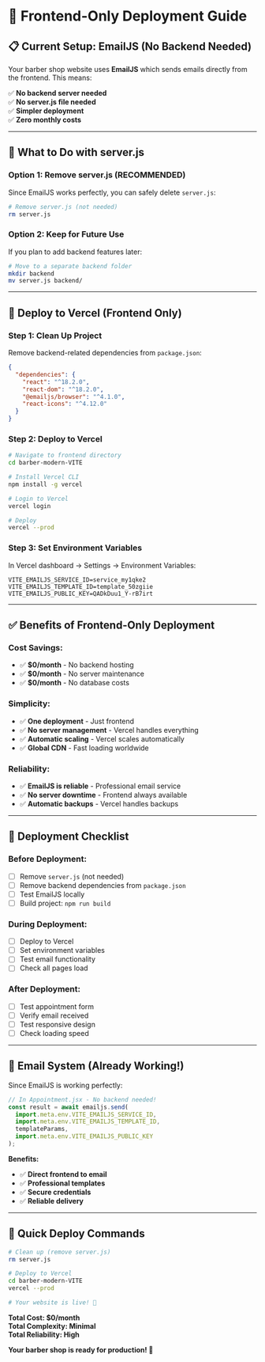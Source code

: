# 🚀 Frontend-Only Deployment Guide

## **📋 Current Setup: EmailJS (No Backend Needed)**

Your barber shop website uses **EmailJS** which sends emails directly from the frontend. This means:

✅ **No backend server needed**  
✅ **No server.js file needed**  
✅ **Simpler deployment**  
✅ **Zero monthly costs**

---

## **🎯 What to Do with server.js**

### **Option 1: Remove server.js (RECOMMENDED)**

Since EmailJS works perfectly, you can safely delete `server.js`:

```bash
# Remove server.js (not needed)
rm server.js
```

### **Option 2: Keep for Future Use**

If you plan to add backend features later:

```bash
# Move to a separate backend folder
mkdir backend
mv server.js backend/
```

---

## **🚀 Deploy to Vercel (Frontend Only)**

### **Step 1: Clean Up Project**

Remove backend-related dependencies from `package.json`:

```json
{
  "dependencies": {
    "react": "^18.2.0",
    "react-dom": "^18.2.0",
    "@emailjs/browser": "^4.1.0",
    "react-icons": "^4.12.0"
  }
}
```

### **Step 2: Deploy to Vercel**

```bash
# Navigate to frontend directory
cd barber-modern-VITE

# Install Vercel CLI
npm install -g vercel

# Login to Vercel
vercel login

# Deploy
vercel --prod
```

### **Step 3: Set Environment Variables**

In Vercel dashboard → Settings → Environment Variables:

```
VITE_EMAILJS_SERVICE_ID=service_my1qke2
VITE_EMAILJS_TEMPLATE_ID=template_50zgiie
VITE_EMAILJS_PUBLIC_KEY=QADkDuu1_Y-rB7irt
```

---

## **✅ Benefits of Frontend-Only Deployment**

### **Cost Savings:**

- ✅ **$0/month** - No backend hosting
- ✅ **$0/month** - No server maintenance
- ✅ **$0/month** - No database costs

### **Simplicity:**

- ✅ **One deployment** - Just frontend
- ✅ **No server management** - Vercel handles everything
- ✅ **Automatic scaling** - Vercel scales automatically
- ✅ **Global CDN** - Fast loading worldwide

### **Reliability:**

- ✅ **EmailJS is reliable** - Professional email service
- ✅ **No server downtime** - Frontend always available
- ✅ **Automatic backups** - Vercel handles backups

---

## **🎯 Deployment Checklist**

### **Before Deployment:**

- [ ] Remove `server.js` (not needed)
- [ ] Remove backend dependencies from `package.json`
- [ ] Test EmailJS locally
- [ ] Build project: `npm run build`

### **During Deployment:**

- [ ] Deploy to Vercel
- [ ] Set environment variables
- [ ] Test email functionality
- [ ] Check all pages load

### **After Deployment:**

- [ ] Test appointment form
- [ ] Verify email received
- [ ] Test responsive design
- [ ] Check loading speed

---

## **📧 Email System (Already Working!)**

Since EmailJS is working perfectly:

```javascript
// In Appointment.jsx - No backend needed!
const result = await emailjs.send(
  import.meta.env.VITE_EMAILJS_SERVICE_ID,
  import.meta.env.VITE_EMAILJS_TEMPLATE_ID,
  templateParams,
  import.meta.env.VITE_EMAILJS_PUBLIC_KEY
);
```

**Benefits:**

- ✅ **Direct frontend to email**
- ✅ **Professional templates**
- ✅ **Secure credentials**
- ✅ **Reliable delivery**

---

## **🚀 Quick Deploy Commands**

```bash
# Clean up (remove server.js)
rm server.js

# Deploy to Vercel
cd barber-modern-VITE
vercel --prod

# Your website is live! 🎉
```

**Total Cost: $0/month**  
**Total Complexity: Minimal**  
**Total Reliability: High**

**Your barber shop is ready for production! 🚀**

